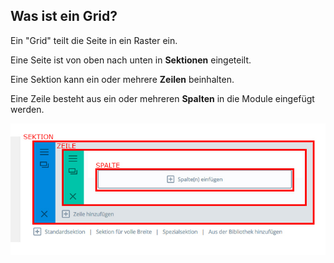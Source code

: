 ## Was ist ein Grid?

Ein "Grid" teilt die Seite in ein Raster ein.

Eine Seite ist von oben nach unten in **Sektionen** eingeteilt.

Eine Sektion kann ein oder mehrere **Zeilen** beinhalten.

Eine Zeile besteht aus ein oder mehreren **Spalten** in die Module eingefügt werden.

![image](./assets/grid_skeletton.jpg)
